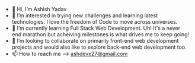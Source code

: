 - 👋 Hi, I’m Ashish Yadav
- 👀 I’m interested in trying new challenges and learning latest technologies. I love the freedom of Code to move across universes.
- 🌱 I’m currently learning Full Stack Web Development. Uh! It's a never end marathon but acheiving milestones is what drives me to keep going!
- 💞️ I’m looking to collaborate on primarily front-end web development projects and would also like to explore back-end web development too.
- 📫 How to reach me --> ashdevx27@gmail.com

<!---
dante27x/dante27x is a ✨ special ✨ repository because its `README.md` (this file) appears on your GitHub profile.
You can click the Preview link to take a look at your changes.
--->

